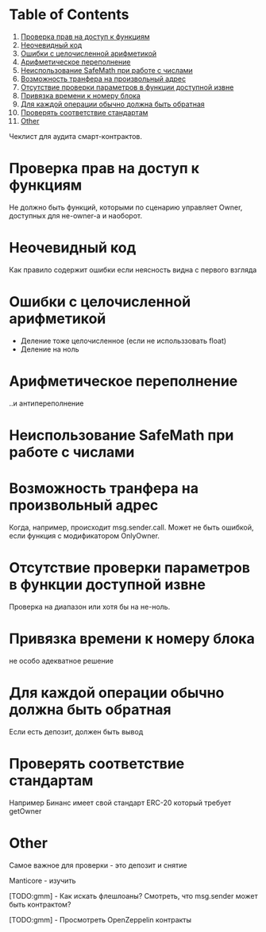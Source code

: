 
# Table of Contents

1.  [Проверка прав на доступ к функциям](#org0b3aa8c)
2.  [Неочевидный код](#org983f9e0)
3.  [Ошибки с целочисленной арифметикой](#orgc6c627f)
4.  [Арифметическое переполнение](#org722d6af)
5.  [Неиспользование SafeMath при работе с числами](#orgbd6c12f)
6.  [Возможность транфера на произвольный адрес](#org2383958)
7.  [Отсутствие проверки параметров в функции доступной извне](#orgc72367a)
8.  [Привязка времени к номеру блока](#orgcb1a6a4)
9.  [Для каждой операции обычно должна быть обратная](#org1bb8cd0)
10. [Проверять соответствие стандартам](#org7970a9e)
11. [Other](#org728f4cd)

Чеклист для аудита смарт-контрактов.


<a id="org0b3aa8c"></a>

# Проверка прав на доступ к функциям

Не должно быть функций, которыми по сценарию управляет Owner, доступных
для не-owner-а и наоборот.


<a id="org983f9e0"></a>

# Неочевидный код

Как правило содержит ошибки если неясность видна с первого взгляда


<a id="orgc6c627f"></a>

# Ошибки с целочисленной арифметикой

-   Деление тоже целочисленное (если не использзовать float)
-   Деление на ноль


<a id="org722d6af"></a>

# Арифметическое переполнение

..и антипереполнение


<a id="orgbd6c12f"></a>

# Неиспользование SafeMath при работе с числами


<a id="org2383958"></a>

# Возможность транфера на произвольный адрес

Когда, например, происходит msg.sender.call. Может не быть ошибкой, если
функция с модификатором OnlyOwner.


<a id="orgc72367a"></a>

# Отсутствие проверки параметров в функции доступной извне

Проверка на диапазон или хотя бы на не-ноль.


<a id="orgcb1a6a4"></a>

# Привязка времени к номеру блока

не особо адекватное решение


<a id="org1bb8cd0"></a>

# Для каждой операции обычно должна быть обратная

Если есть депозит, должен быть вывод


<a id="org7970a9e"></a>

# Проверять соответствие стандартам

Например Бинанс имеет свой стандарт ERC-20 который требует getOwner


<a id="org728f4cd"></a>

# Other

Самое важное для проверки - это депозит и снятие

Manticore - изучить

[TODO:gmm] - Как искать флешлоаны? Смотреть, что msg.sender может быть
контрактом?

[TODO:gmm] - Просмотреть OpenZeppelin контракты
